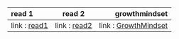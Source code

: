 | **read 1**       | **read 2**     | **growthmindset**     |
| :------------- | :----------: | -----------: |
|  link : [read1](https://mohammadnim123.github.io/learning-journal/Read01) | link : [read2](https://mohammadnim123.github.io/learning-journal/Read02)   | link :  [GrowthMindset](https://mohammadnim123.github.io/learning-journal/growthmindset)  |
